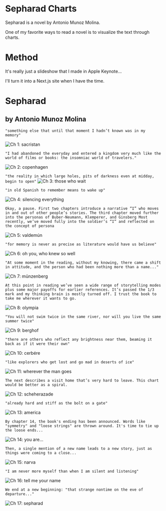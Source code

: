 # Sepharad Charts

Sepharad is a novel by Antonio Munoz Molina.

One of my favorite ways to read a novel is to visualize the text through charts.

# Method

It's really just a slideshow that I made in Apple Keynote...

I'll turn it into a Next.js site when I have the time.

# Sepharad 
## by Antonio Munoz Molina

`"something else that until that moment I hadn’t known was in my memory"`

![Ch 1: sacristan](https://github.com/dericko/sepharad-charts/blob/main/SEPH%20CHARTZ%20images1.jpg)

`"I had abandoned the everyday and entered a kingdom very much like the world of films or books: the insomniac world of travelers."`

![Ch 2: copenhagen](https://github.com/dericko/sepharad-charts/blob/main/SEPH%20CHARTZ%20images2.jpg)

`"the reality in which large holes, pits of darkness even at midday, begin to open"`
![Ch 3: those who wait](https://github.com/dericko/sepharad-charts/blob/main/SEPH%20CHARTZ%20images3.jpg)

`"in old Spanish to remember means to wake up"`

![Ch 4: silencing everything](https://github.com/dericko/sepharad-charts/blob/main/SEPH%20CHARTZ%20images4.jpg)

`Okay, a pause.
First two chapters introduce a narrative “I” who moves in and out of other people’s stories. The third chapter moved further into the personas of Buber-Neumann, Klemperer, and Ginsberg Most recently, we’ve moved fully into the soldier’s “I” and reflected on the concept of persona`

![Ch 5: valdemún](https://github.com/dericko/sepharad-charts/blob/main/SEPH%20CHARTZ%20images5.jpg)

`"for memory is never as precise as literature would have us believe"`

![Ch 6: oh you, who knew so well](https://github.com/dericko/sepharad-charts/blob/main/SEPH%20CHARTZ%20images6.jpg)

`"At some moment in the reading, without my knowing, there came a shift in attitude, and the person who had been nothing more than a name..."`

![Ch 7: münzenberg](https://github.com/dericko/sepharad-charts/blob/main/SEPH%20CHARTZ%20image7.jpg)

`At this point in reading we’ve seen a wide range of storytelling modes plus some major payoffs for earlier references. It’s passed the 1/3 mark and my thinking brain is mostly turned off. I trust the book to take me wherever it wants to go.`

![Ch 8: olympia](https://github.com/dericko/sepharad-charts/blob/main/SEPH%20CHARTZ%20images8.jpg)

`"You will not swim twice in the same river, nor will you live the same summer twice"`

![Ch 9: berghof](https://github.com/dericko/sepharad-charts/blob/main/SEPH%20CHARTZ%20images9.jpg)

`"there are others who reflect any brightness near them, beaming it back as if it were their own"`

![Ch 10: cerbére](https://github.com/dericko/sepharad-charts/blob/main/SEPH%20CHARTZ%20images10.jpg)

`"like explorers who get lost and go mad in deserts of ice"`

![Ch 11: wherever the man goes](https://github.com/dericko/sepharad-charts/blob/main/SEPH%20CHARTZ%20images11.jpg)

`The next describes a visit home that’s very hard to leave. This chart would be better as a spiral.`

![Ch 12: scheherazade](https://github.com/dericko/sepharad-charts/blob/main/SEPH%20CHARTZ%20images12.jpg)

`"already hard and stiff as the bolt on a gate"`

![Ch 13: america](https://github.com/dericko/sepharad-charts/blob/main/SEPH%20CHARTZ%20images13.jpg)

`By chapter 14, the book's ending has been announced. Words like "symmetry" and "loose strings" are thrown around. It's time to tie up the loose ends...`

![Ch 14: you are...](https://github.com/dericko/sepharad-charts/blob/main/SEPH%20CHARTZ%20images14.jpg)

`Then, a single mention of a new name leads to a new story, just as things were coming to a close...`

![Ch 15: narva](https://github.com/dericko/sepharad-charts/blob/main/SEPH%20CHARTZ%20images15.jpg)

`"I am never more myself than when I am silent and listening"`

![Ch 16: tell me your name](https://github.com/dericko/sepharad-charts/blob/main/SEPH%20CHARTZ%20images16.jpg)

`We end at a new beginning: "that strange nontime on the eve of departure..."`

![Ch 17: sepharad](https://github.com/dericko/sepharad-charts/blob/main/SEPH%20CHARTZ%20images17.jpg)
